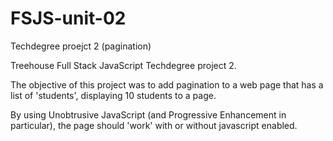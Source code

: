 # FSJS-unit-02
 Techdegree proejct 2 (pagination)

Treehouse Full Stack JavaScript Techdegree project 2.

The objective of this project was to add pagination to a web page that has a list of 'students', displaying 10 students to a page.

By using Unobtrusive JavaScript (and Progressive Enhancement in particular), the page should 'work' with or without javascript enabled.